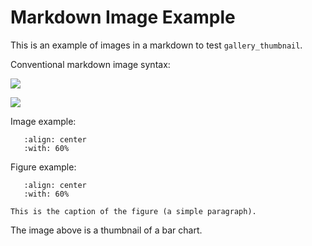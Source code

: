 # Markdown Image Example

This is an example of images in a markdown to test ``gallery_thumbnail``.

Conventional markdown image syntax:

![](../_static/bar_colors.png)

![](../_static/barchart.png)

Image example:

```{image} ../_static/affine.png
   :align: center
   :with: 60%
```

Figure example:

```{figure} ../_static/rgb.png
   :align: center
   :with: 60%

This is the caption of the figure (a simple paragraph).
```

The image above is a thumbnail of a bar chart.